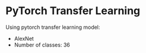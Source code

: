 # PyTorch Transfer Learning
Using pytorch transfer learning model:
<br>
- AlexNet
- Number of classes: 36
